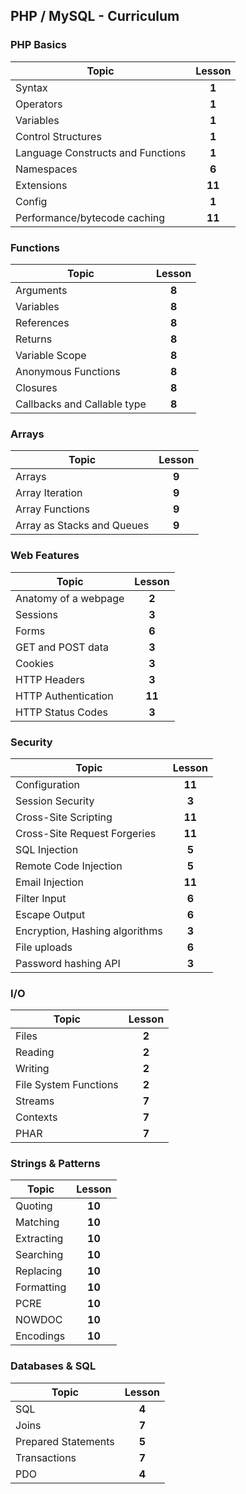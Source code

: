 ## PHP / MySQL - Curriculum

### PHP Basics
| Topic | Lesson |
|---------|:--------:|
| Syntax | **1** |
| Operators | **1** |
| Variables | **1** |
| Control Structures | **1** |
| Language Constructs and Functions | **1** |
| Namespaces | **6** |
| Extensions | **11** |
| Config | **1** |
| Performance/bytecode caching | **11** |

### Functions
| Topic | Lesson |
|---------|:--------:|
| Arguments | **8** |
| Variables | **8** |
| References | **8** |
| Returns | **8** |
| Variable Scope | **8** |
| Anonymous Functions | **8** |
| Closures | **8** |
| Callbacks and Callable type | **8** |

### Arrays
| Topic | Lesson |
|---------|:--------:|
| Arrays | **9** |
| Array Iteration | **9** |
| Array Functions | **9** |
| Array as Stacks and Queues | **9** |

### Web Features
| Topic | Lesson |
|---------|:--------:|
| Anatomy of a webpage | **2** |
| Sessions | **3** |
| Forms | **6** |
| GET and POST data | **3** |
| Cookies | **3** |
| HTTP Headers | **3** |
| HTTP Authentication | **11** |
| HTTP Status Codes | **3** |

### Security
| Topic | Lesson |
|---------|:--------:|
| Configuration | **11** |
| Session Security | **3** |
| Cross-Site Scripting | **11** |
| Cross-Site Request Forgeries | **11** |
| SQL Injection | **5** |
| Remote Code Injection | **5** |
| Email Injection | **11** |
| Filter Input | **6** |
| Escape Output | **6** |
| Encryption, Hashing algorithms | **3** |
| File uploads | **6** |
| Password hashing API | **3** |

### I/O
| Topic | Lesson |
|---------|:--------:|
| Files | **2** |
| Reading | **2** |
| Writing | **2** |
| File System Functions | **2** |
| Streams | **7** |
| Contexts | **7** |
| PHAR | **7** |

### Strings & Patterns
| Topic | Lesson |
|---------|:--------:|
| Quoting | **10** |
| Matching | **10** |
| Extracting | **10** |
| Searching | **10** |
| Replacing | **10** |
| Formatting | **10** |
| PCRE | **10** |
| NOWDOC | **10** |
| Encodings | **10** |

### Databases & SQL
| Topic | Lesson |
|---------|:--------:|
| SQL | **4** |
| Joins | **7** |
| Prepared Statements | **5** |
| Transactions | **7** |
| PDO | **4** |